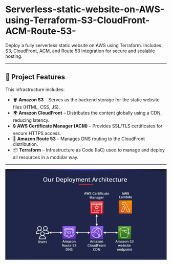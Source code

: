 # Serverless-static-website-on-AWS-using-Terraform-S3-CloudFront-ACM-Route-53-
Deploy a fully serverless static website on AWS using Terraform. Includes S3, CloudFront, ACM, and Route 53 integration for secure and scalable hosting.

---

## 🚀 Project Features

This infrastructure includes:

- 🪣 **Amazon S3** – Serves as the backend storage for the static website files (HTML, CSS, JS).
- 🌍 **Amazon CloudFront** – Distributes the content globally using a CDN, reducing latency.
- 🔒 **AWS Certificate Manager (ACM)** – Provides SSL/TLS certificates for secure HTTPS access.
- 📡 **Amazon Route 53** – Manages DNS routing to the CloudFront distribution.
- 📦 **Terraform** – Infrastructure as Code (IaC) used to manage and deploy all resources in a modular way.

---

![Project Architecture](assets/architecture-diagram.png)
